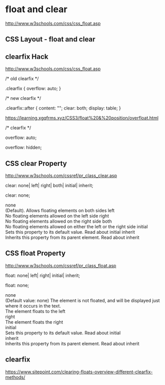 # float and clear  


http://www.w3schools.com/css/css_float.asp

## CSS Layout - float and clear  



## clearfix Hack  

http://www.w3schools.com/css/css_float.asp


/* old clearfix */

.clearfix {
    overflow: auto;
}


/* new clearfix */

.clearfix::after {
    content: "";
    clear: both;
    display: table;
}


https://learning.xgqfrms.xyz/CSS3/float%20&%20position/overfloat.html



/* clearfix */

overflow: auto;


overflow: hidden;



## CSS clear Property  

http://www.w3schools.com/cssref/pr_class_clear.asp  



clear: none| left| right| both| initial| inherit;

clear: none;



none  
    (Default). Allows floating elements on both sides
left  
    No floating elements allowed on the left side
right  
    No floating elements allowed on the right side
both  
    No floating elements allowed on either the left or the right side
initial  
    Sets this property to its default value. Read about initial
inherit  
    Inherits this property from its parent element. Read about inherit




## CSS float Property  


http://www.w3schools.com/cssref/pr_class_float.asp  


float: none| left| right| initial| inherit;

float: none;


none  
    (Default value: none) The element is not floated, and will be displayed just where it occurs in the text.  
    The element floats to the left  
right  
    The element floats the right  
initial  
    Sets this property to its default value. Read about initial  
inherit  
    Inherits this property from its parent element. Read about inherit




## clearfix


https://www.sitepoint.com/clearing-floats-overview-different-clearfix-methods/




